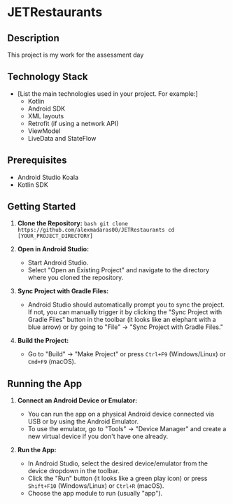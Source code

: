 # JETRestaurants

## Description

This project is my work for the assessment day

## Technology Stack

*   [List the main technologies used in your project.  For example:]
    *   Kotlin
    *   Android SDK
    *   XML layouts
    *   Retrofit (if using a network API)
    *   ViewModel
    *   LiveData and StateFlow
    

## Prerequisites

*   Android Studio Koala
*   Kotlin SDK

## Getting Started

1.  **Clone the Repository:**
``` bash git clone https://github.com/alexmadaras00/JETRestaurants cd [YOUR_PROJECT_DIRECTORY] ```
2.  **Open in Android Studio:**
    *   Start Android Studio.
    *   Select "Open an Existing Project" and navigate to the directory where you cloned the repository.

3.  **Sync Project with Gradle Files:**
    *   Android Studio should automatically prompt you to sync the project. If not, you can manually trigger it by clicking the "Sync Project with Gradle Files" button in the toolbar (it looks like an elephant with a blue arrow) or by going to "File" -> "Sync Project with Gradle Files."

4.  **Build the Project:**
    *   Go to "Build" -> "Make Project" or press `Ctrl+F9` (Windows/Linux) or `Cmd+F9` (macOS).

## Running the App

1.  **Connect an Android Device or Emulator:**
    *   You can run the app on a physical Android device connected via USB or by using the Android Emulator.
    *   To use the emulator, go to "Tools" -> "Device Manager" and create a new virtual device if you don't have one already.

2.  **Run the App:**
    *   In Android Studio, select the desired device/emulator from the device dropdown in the toolbar.
    *   Click the "Run" button (it looks like a green play icon) or press `Shift+F10` (Windows/Linux) or `Ctrl+R` (macOS).
    *   Choose the app module to run (usually "app").
